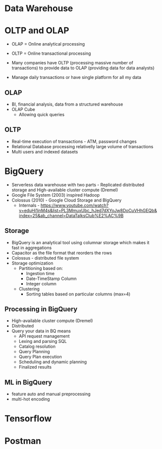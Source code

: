 # Data Warehouse

# OLTP and OLAP

- OLAP = Online analytical processing
- OLTP = Online transactional processing

- Many companies have OLTP (processing massive number of transactions) to provide data to OLAP (providing data for data analysts)
- Manage daily transactions or have single platform for all my data

## OLAP
- BI, financial analysis, data from a structured warehouse
- OLAP Cube
  - Allowing quick queries

## OLTP
- Real-time execution of transactions - ATM, password changes
- Relational Database processing relativelly large volume of transactions
- Multi users and indexed datasets 


# BigQuery
- Serverless data warehouse with two parts - Replicated distributed storage and High-available cluster compute (Dremel)
- Google File System (2003) inspired Hadoop
- Colossus (2010) - Google Cloud Storage and BIgQuery
    - Internals - https://www.youtube.com/watch?v=eduHi1inM4s&list=PL3MmuxUbc_hJed7dXYoJw8DoCuVHhGEQb&index=25&ab_channel=DataTalksClub%E2%AC%9B

## Storage

- BigQuery is an analytical tool using columnar storage which makes it fast in aggregations 
- Capacitor as the file format that reorders the rows
- Colossus - distributed file system
- Storage optimization
  - Partitioning based on:
      - Ingestion time
      - Date-TimeStamp Column
      - Integer column
  - Clustering
    - Sorting tables based on particular columns (max=4)

## Processing in BigQuery
- High-available cluster compute (Dremel)
- Distributed
- Query your data in BQ means
  - API request management
  - Lexing and parsing SQL
  - Catalog resolution
  - Query Planning
  - Query Plan execution
  - Scheduling and dynamic planning
  - Finalized results


## ML in BigQuery
- feature auto and manual preprocessing 
- multi-hot encoding

# Tensorflow

# Postman